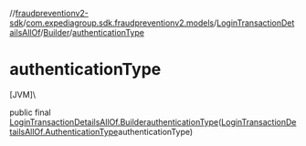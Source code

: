 //[fraudpreventionv2-sdk](../../../../index.md)/[com.expediagroup.sdk.fraudpreventionv2.models](../../index.md)/[LoginTransactionDetailsAllOf](../index.md)/[Builder](index.md)/[authenticationType](authentication-type.md)

# authenticationType

[JVM]\

public final [LoginTransactionDetailsAllOf.Builder](index.md)[authenticationType](authentication-type.md)([LoginTransactionDetailsAllOf.AuthenticationType](../-authentication-type/index.md)authenticationType)
